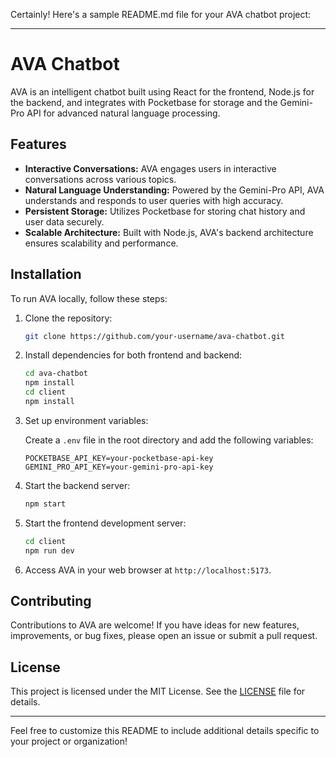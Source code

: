 Certainly! Here's a sample README.md file for your AVA chatbot project:

---

# AVA Chatbot

AVA is an intelligent chatbot built using React for the frontend, Node.js for the backend, and integrates with Pocketbase for storage and the Gemini-Pro API for advanced natural language processing.

## Features

- **Interactive Conversations:** AVA engages users in interactive conversations across various topics.
- **Natural Language Understanding:** Powered by the Gemini-Pro API, AVA understands and responds to user queries with high accuracy.
- **Persistent Storage:** Utilizes Pocketbase for storing chat history and user data securely.
- **Scalable Architecture:** Built with Node.js, AVA's backend architecture ensures scalability and performance.

## Installation

To run AVA locally, follow these steps:

1. Clone the repository:

   ```bash
   git clone https://github.com/your-username/ava-chatbot.git
   ```

2. Install dependencies for both frontend and backend:

   ```bash
   cd ava-chatbot
   npm install
   cd client
   npm install
   ```

3. Set up environment variables:

   Create a `.env` file in the root directory and add the following variables:

   ```
   POCKETBASE_API_KEY=your-pocketbase-api-key
   GEMINI_PRO_API_KEY=your-gemini-pro-api-key
   ```

4. Start the backend server:

   ```bash
   npm start
   ```

5. Start the frontend development server:

   ```bash
   cd client
   npm run dev
   ```

6. Access AVA in your web browser at `http://localhost:5173`.

## Contributing

Contributions to AVA are welcome! If you have ideas for new features, improvements, or bug fixes, please open an issue or submit a pull request.

## License

This project is licensed under the MIT License. See the [LICENSE](LICENSE) file for details.

---

Feel free to customize this README to include additional details specific to your project or organization!
